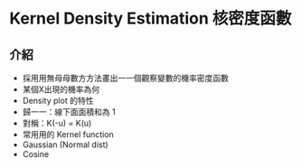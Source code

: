 # Kernel Density Estimation 核密度函數
## 介紹
- 採⽤用無⺟母數⽅方法畫出⼀一個觀察變數的機率密度函數
 - 某個X出現的機率為何
- Density plot 的特性
 - 歸⼀一：線下⾯面積和為 1
 - 對稱：K(-u) = K(u)
- 常⽤用的 Kernel function
 - Gaussian (Normal dist)
 - Cosine
